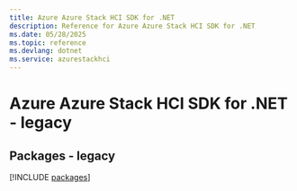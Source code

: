 ```yaml
---
title: Azure Azure Stack HCI SDK for .NET
description: Reference for Azure Azure Stack HCI SDK for .NET
ms.date: 05/28/2025
ms.topic: reference
ms.devlang: dotnet
ms.service: azurestackhci
---
```

# Azure Azure Stack HCI SDK for .NET - legacy
## Packages - legacy
[!INCLUDE [packages](azure-stack-hci-index.md)]
